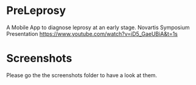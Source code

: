 # PreLeprosy
A Mobile App to diagnose leprosy at an early stage. 
Novartis Symposium Presentation https://www.youtube.com/watch?v=iD5_GaeUBiA&t=1s

# Screenshots
Please go the the screenshots folder to have a look at them.


